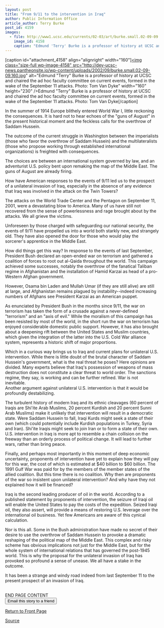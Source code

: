 ```yaml
---
layout: post
title: "From 9/11 to the intervention in Iraq"
author: Public Information Office
article_author: Terry Burke
post_id: 4159
images:
  - file: http://www1.ucsc.edu/currents/02-03/art/burke.small.02-09-09.160.jpg
    image_id: 4158
    caption: "Edmund 'Terry' Burke is a professor of history at UCSC and chaired the ad hoc faculty committee on current events, formed in the wake of the September 11 attacks. Photo: Tom Van Dyke"
---
```


[caption id="attachment_4158" align="alignright" width="160"]<a href="http://dev-ucsc-news.pantheonsite.io/wp-content/uploads/2002/09/burke.small.02-09-09.160.jpg"><img class="size-full wp-image-4158" src="http://dev-ucsc-news.pantheonsite.io/wp-content/uploads/2002/09/burke.small.02-09-09.160.jpg" alt="Edmund "Terry" Burke is a professor of history at UCSC and chaired the ad hoc faculty committee on current events, formed in the wake of the September 11 attacks. Photo: Tom Van Dyke" width="160" height="230" /></a>Edmund "Terry" Burke is a professor of history at UCSC and chaired the ad hoc faculty committee on current events, formed in the wake of the September 11 attacks. Photo: Tom Van Dyke[/caption]
<p>
  In the summer of 1914 Europe blithely entered World War I, little reckoning the consequences. It is hard not to hear echoes of the "guns of August" in the present historical moment and the feckless calls for the overthrow of Saddam Hussein.
</p>
<p>
  The outcome of the current struggle in Washington between the imperialists (those who favor the overthrow of Saddam Hussein) and the multilateralists (those who propose working through established international organizations) is freighted with consequences.
</p>
<p>
  The choices are between an international system governed by law, and an adventurist U.S. policy bent upon remaking the map of the Middle East. The guns of August are already firing.
</p>
<p>
  How have American responses to the events of 9/11 led us to the prospect of a unilateral invasion of Iraq, especially in the absence of any evidence that Iraq was involved in the attack on the Twin Towers?
</p>
<p>
  The attacks on the World Trade Center and the Pentagon on September 11, 2001, were a devastating blow to America. Many of us have still not recovered from the sense of powerlessness and rage brought about by the attacks. We all grieve the victims.
</p>
<p>
  Unforeseen by those charged with safeguarding our national security, the events of 9/11 have propelled us into a world both starkly new, and strangely old. They have also opened the door for those who would play the sorcerer's apprentice in the Middle East.
</p>
<p>
  How did things get this way? In response to the events of last September, President Bush declared an open-ended war on terrorism and gathered a coalition of forces to root out al-Qaida throughout the world. This campaign achieved some successes, notably the overthrow of the fanatical Taliban regime in Afghanistan and the installation of Hamid Karzai as head of a pro-Western Afghan government.
</p>
<p>
  However, Osama bin Laden and Mullah Umar (if they are still alive) are still at large, and Afghanistan remains plagued by instability--indeed increasing numbers of Afghans see President Karzai as an American puppet.<br>
</p>
<p>
  As enunciated by President Bush in the months since 9/11, the war on terrorism has taken the form of a crusade against a never-defined "terrorism" and an "axis of evil." While the moralism of this campaign has been resisted by most of the world, in the short run the war on terrorism has enjoyed considerable domestic public support. However, it has also brought about a deepening rift between the United States and Muslim countries, which given the integration of the latter into the U.S. Cold War alliance system, represents a historic shift of major proportions.
</p>
<p>
  Which in a curious way brings us to Iraq and current plans for unilateral U.S. intervention. While there is little doubt of the brutal character of Saddam Hussein's government, what is the real threat he poses? Here opinions are divided. Many experts believe that Iraq's possession of weapons of mass destruction does not constitute a clear threat to world order. The sanctions regime, they say, is working and can be further refined. War is not inevitable.<br>
  Another argument against unilateral U.S. intervention is that it would be profoundly destabilizing.
</p>
<p>
  The turbulent history of modern Iraq and its ethnic cleavages (60 percent of Iraqis are Shi'ite Arab Muslims, 20 percent Kurdish and 20 percent Sunni Arab Muslims) make it unlikely that intervention will result in a democratic state. Were Saddam Hussein to fall, Iraqi Kurds might seek a state of their own (which could potentially include Kurdish populations in Turkey, Syria and Iran). Shi'ite Iraqis might seek to join Iran or to form a state of their own. U.S. intervention in Iraq is more apt to resemble a chain collision on the freeway than an orderly process of political change. It will lead to further wars, rather than bring peace.
</p>
<p>
  Finally, and perhaps most importantly in this moment of deep economic uncertainty, proponents of intervention have yet to explain how they will pay for this war, the cost of which is estimated at $40 billion to $60 billion. The 1991 Gulf War was paid for by the members of the member states of the allied coalition. But this time there is no coalition. Why then are proponents of the war so insistent upon unilateral intervention? And why have they not explained how it will be financed?
</p>
<p>
  Iraq is the second leading producer of oil in the world. According to a published statement by proponents of intervention, the seizure of Iraqi oil will enable the United States to pay the costs of the expedition. Seized Iraqi oil, they also assert, will provide a means of restoring U.S. leverage over the international oil business. Yet few Americans are aware of this cynical calculation.
</p>
<p>
  Nor is this all. Some in the Bush administration have made no secret of their desire to use the overthrow of Saddam Hussein to provoke a dramatic reshaping of the political map of the Middle East. This complex and risky scheme has obvious implications not just for the Middle East, but for the whole system of international relations that has governed the post-1945 world. This is why the proposal for the unilateral invasion of Iraq has provoked so profound a sense of unease. We all have a stake in the outcome.<br>
</p>
<p>
  It has been a strange and windy road indeed from last September 11 to the present prospect of an invasion of Iraq.
</p>
<p>
  <br>
  END PAGE CONTENT<br>
  <input name="t1" size="-1" type="hidden"> <input name="SUBMIT" type="submit" value="Email this story to a friend">
</p>
<p>
  <a href="http://currents.ucsc.edu/">Return to Front Page</a>
</p>
<p><a href="http://www1.ucsc.edu/currents/02-03/09-09/burke.html" title="Permalink to burke">Source</a></p>
